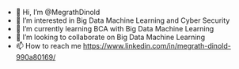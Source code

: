 - 👋 Hi, I’m @MegrathDinold
- 👀 I’m interested in Big Data Machine Learning and Cyber Security 
- 🌱 I’m currently learning BCA with Big Data Machine Learning
- 💞️ I’m looking to collaborate on Big Data Machine Learning
- 📫 How to reach me https://www.linkedin.com/in/megrath-dinold-990a80169/

<!---
MegrathDinold/MegrathDinold is a ✨ special ✨ repository because its `README.md` (this file) appears on your GitHub profile.
You can click the Preview link to take a look at your changes.
--->
